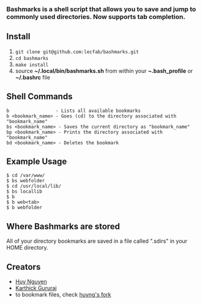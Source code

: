 ### Bashmarks is a shell script that allows you to save and jump to commonly used directories. Now supports tab completion.

## Install

1. `git clone git@github.com:lecfab/bashmarks.git`
2. `cd bashmarks`
3. `make install`
4. source **~/.local/bin/bashmarks.sh** from within your **~.bash\_profile** or **~/.bashrc** file

## Shell Commands

    b                 - Lists all available bookmarks
    b <bookmark_name> - Goes (cd) to the directory associated with "bookmark_name"
    bs <bookmark_name> - Saves the current directory as "bookmark_name"
    bp <bookmark_name> - Prints the directory associated with "bookmark_name"
    bd <bookmark_name> - Deletes the bookmark
    
## Example Usage

    $ cd /var/www/
    $ bs webfolder
    $ cd /usr/local/lib/
    $ bs locallib
    $ b
    $ b web<tab>
    $ b webfolder

## Where Bashmarks are stored
    
All of your directory bookmarks are saved in a file called ".sdirs" in your HOME directory.


## Creators 

* [Huy Nguyen](https://github.com/huyng)
* [Karthick Gururaj](https://github.com/karthick-gururaj)
* to bookmark files, check [huyng's fork](https://github.com/huyng/bashmarks/compare/master...friday-james:bashmarks:master)

